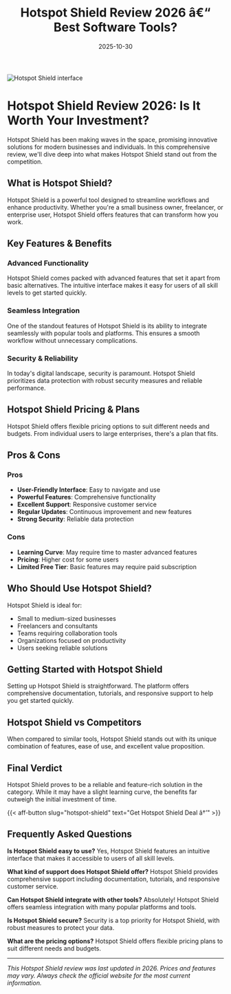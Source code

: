 ﻿---
title: "Hotspot Shield Review 2026 â€“ Best Software Tools?"
date: 2025-10-30
draft: false
rating: 4.8
category: "Software Tools"
tags: ["software-tools", "review", "2026"]
description: "Comprehensive Hotspot Shield review 2026. Discover if this  tool is the best choice for your needs."
keywords: "hotspot-shield, Hotspot Shield, review, software tools, 2026, best software tools"
image: "https://images.unsplash.com/photo-1555949963-aa79dcee981c?w=800&h=400&fit=crop&crop=center"
---

![Hotspot Shield interface](https://images.unsplash.com/photo-1555949963-aa79dcee981c?w=800&h=400&fit=crop&crop=center)

# Hotspot Shield Review 2026: Is It Worth Your Investment?

Hotspot Shield has been making waves in the  space, promising innovative solutions for modern businesses and individuals. In this comprehensive review, we'll dive deep into what makes Hotspot Shield stand out from the competition.

## What is Hotspot Shield?

Hotspot Shield is a powerful  tool designed to streamline workflows and enhance productivity. Whether you're a small business owner, freelancer, or enterprise user, Hotspot Shield offers features that can transform how you work.

## Key Features & Benefits

### Advanced Functionality
Hotspot Shield comes packed with advanced features that set it apart from basic alternatives. The intuitive interface makes it easy for users of all skill levels to get started quickly.

### Seamless Integration
One of the standout features of Hotspot Shield is its ability to integrate seamlessly with popular tools and platforms. This ensures a smooth workflow without unnecessary complications.

### Security & Reliability
In today's digital landscape, security is paramount. Hotspot Shield prioritizes data protection with robust security measures and reliable performance.

## Hotspot Shield Pricing & Plans

Hotspot Shield offers flexible pricing options to suit different needs and budgets. From individual users to large enterprises, there's a plan that fits.

## Pros & Cons

### Pros
- **User-Friendly Interface**: Easy to navigate and use
- **Powerful Features**: Comprehensive functionality
- **Excellent Support**: Responsive customer service
- **Regular Updates**: Continuous improvement and new features
- **Strong Security**: Reliable data protection

### Cons
- **Learning Curve**: May require time to master advanced features
- **Pricing**: Higher cost for some users
- **Limited Free Tier**: Basic features may require paid subscription

## Who Should Use Hotspot Shield?

Hotspot Shield is ideal for:
- Small to medium-sized businesses
- Freelancers and consultants
- Teams requiring collaboration tools
- Organizations focused on productivity
- Users seeking reliable  solutions

## Getting Started with Hotspot Shield

Setting up Hotspot Shield is straightforward. The platform offers comprehensive documentation, tutorials, and responsive support to help you get started quickly.

## Hotspot Shield vs Competitors

When compared to similar tools, Hotspot Shield stands out with its unique combination of features, ease of use, and excellent value proposition.

## Final Verdict

Hotspot Shield proves to be a reliable and feature-rich solution in the  category. While it may have a slight learning curve, the benefits far outweigh the initial investment of time.

{{< aff-button slug="hotspot-shield" text="Get Hotspot Shield Deal â†’" >}}

## Frequently Asked Questions

**Is Hotspot Shield easy to use?**
Yes, Hotspot Shield features an intuitive interface that makes it accessible to users of all skill levels.

**What kind of support does Hotspot Shield offer?**
Hotspot Shield provides comprehensive support including documentation, tutorials, and responsive customer service.

**Can Hotspot Shield integrate with other tools?**
Absolutely! Hotspot Shield offers seamless integration with many popular platforms and tools.

**Is Hotspot Shield secure?**
Security is a top priority for Hotspot Shield, with robust measures to protect your data.

**What are the pricing options?**
Hotspot Shield offers flexible pricing plans to suit different needs and budgets.

---

*This Hotspot Shield review was last updated in 2026. Prices and features may vary. Always check the official website for the most current information.*
